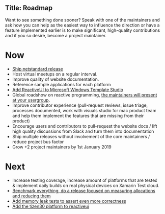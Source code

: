 Title: Roadmap
---

Want to see something done sooner? Speak with one of the maintainers and ask how you can help as the easiest way to influence the direction or have a feature implemented earlier is to make significant, high-quality contributions and if you so desire, become a project maintainer.

# Now
- [Ship netstandard release](https://github.com/reactiveui/ReactiveUI/pull/1422)
- Host virtual meetups on a regular interval.
- Improve quality of website documentation.
- Reference sample applications for each platform
- [Add ReactiveUI to Microsoft Windows Template Studio](https://github.com/reactiveui/ReactiveUI/issues/1516)
- Global roadshow on reactive programming, [the maintainers will present at your usergroup](https://reactiveui.net/meetup/co-host/).
- Improve contributor experience (pull-request reviews, issue triage, processes documented, work with visuals studio for mac product team and help them implement the features that are missing from their product)
- Encourage users and contributors to pull-request the website docs / lift high quality discussions from Slack and turn them into documentation
- Ship multiple releases without involvement of the core maintainers / reduce project bus factor
- Grow +2 project maintainers by 1st January 2019


# Next
- Increase testing coverage, increase amount of platforms that are tested & implement daily builds on real physical devices on Xamarin Test cloud.
- [Benchmark everything, do a release focused on measuring allocations and reducing them](https://github.com/reactiveui/ReactiveUI/issues?q=is%3Aissue+is%3Aopen+label%3Aperformance)
- [Add memory leak tests to assert even more correctness](https://github.com/reactiveui/ReactiveUI/issues/1486)
- [Add the tizen30 platform to reactiveui](https://github.com/reactiveui/ReactiveUI/pull/1387)

